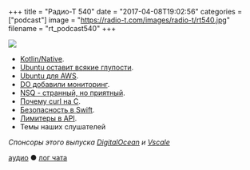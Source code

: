+++
title = "Радио-Т 540"
date = "2017-04-08T19:02:56"
categories = ["podcast"]
image = "https://radio-t.com/images/radio-t/rt540.jpg"
filename = "rt_podcast540"
+++

![](https://radio-t.com/images/radio-t/rt540.jpg)

- [Kotlin/Native](https://blog.jetbrains.com/kotlin/2017/04/kotlinnative-tech-preview-kotlin-without-a-vm/).
- [Ubuntu оставит всякие глупости](https://insights.ubuntu.com/2017/04/05/growing-ubuntu-for-cloud-and-iot-rather-than-phone-and-convergence/).
- [Ubuntu для AWS](https://insights.ubuntu.com/2017/04/05/ubuntu-on-aws-gets-serious-performance-boost-with-aws-tuned-kernel/).
- [DO добавили мониторинг](https://www.digitalocean.com/company/blog/introducing-monitoring/).
- [NSQ - странный, но приятный](http://nsq.io/overview/design.html).
- [Почему curl на C](https://daniel.haxx.se/blog/2017/03/27/curl-is-c/).
- [Безопасность в Swift](http://khanlou.com/2017/04/safety-in-swift/).
- [Лимитеры в API](https://stripe.com/blog/rate-limiters).
- Темы наших слушателей

*Спонсоры этого выпуска [DigitalOcean](https://www.digitalocean.com) и [Vscale](http://bit.ly/radio-t_vscale)*

[аудио](http://cdn.radio-t.com/rt_podcast540.mp3) ● [лог чата](http://chat.radio-t.com/logs/radio-t-540.html)
<audio src="http://cdn.radio-t.com/rt_podcast540.mp3" preload="none"></audio>
